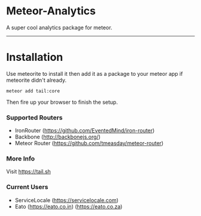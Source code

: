 Meteor-Analytics
================

A super cool analytics package for meteor.


-------

Installation
===============

Use meteorite to install it then add it as a package to your meteor app if meteorite didn't already.


```
meteor add tail:core
```

Then fire up your browser to finish the setup.

### Supported Routers

 - IronRouter (https://github.com/EventedMind/iron-router)
 - Backbone (http://backbonejs.org/)
 - Meteor Router (https://github.com/tmeasday/meteor-router)
 
### More Info

Visit https://tail.sh

### Current Users

 - ServiceLocale (https://servicelocale.com)
 - Eato (https://eato.co.in) (https://eato.co.za)
